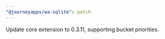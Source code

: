 ```yaml
---
"@journeyapps/wa-sqlite": patch
---
```


Update core extension to 0.3.11, supporting bucket priorities.
